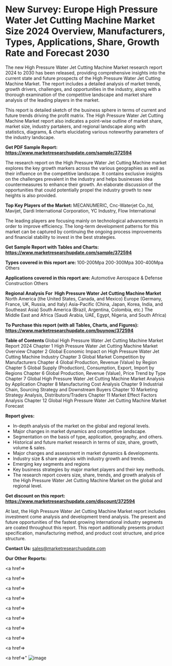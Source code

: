 # New Survey: Europe High Pressure Water Jet Cutting Machine Market Size 2024 Overview, Manufacturers, Types, Applications, Share, Growth Rate and Forecast 2030

The new High Pressure Water Jet Cutting Machine Market research report 2024 to 2030 has been released, providing comprehensive insights into the current state and future prospects of the High Pressure Water Jet Cutting Machine Market. The report includes a detailed analysis of market trends, growth drivers, challenges, and opportunities in the industry, along with a thorough examination of the competitive landscape and market share analysis of the leading players in the market.

This report is detailed sketch of the business sphere in terms of current and future trends driving the profit matrix. The High Pressure Water Jet Cutting Machine Market report also indicates a point-wise outline of market share, market size, industry partakers, and regional landscape along with statistics, diagrams, &amp; charts elucidating various noteworthy parameters of the industry landscape.

<strong><b>Get PDF Sample Report: <a href=https://www.marketresearchupdate.com/sample/372594>https://www.marketresearchupdate.com/sample/372594</a></b></strong>

The research report on the High Pressure Water Jet Cutting Machine market explores the key growth markers across the various geographies as well as their influence on the competitive landscape. It contains exclusive insights on the challenges prevalent in the industry and helps businesses idea countermeasures to enhance their growth. An elaborate discussion of the opportunities that could potentially propel the industry growth to new heights is also provided.

<strong><b>Top Key Players of the Market:
</b></strong>MECANUMERIC, Cnc-Waterjet Co.,ltd, Mavijet, Dardi International Corporation, YC Industry, Flow International<strong><b>
</b></strong>

The leading players are focusing mainly on technological advancements in order to improve efficiency. The long-term development patterns for this market can be captured by continuing the ongoing process improvements and financial stability to invest in the best strategies.

<strong><b>Get Sample Report with Tables and Charts: <a href=https://www.marketresearchupdate.com/sample/372594>https://www.marketresearchupdate.com/sample/372594</a></b></strong>

<strong><b>Types covered in this report are:
</b></strong>100-200Mpa
200-300Mpa
300-400Mpa
Others<strong><b>
</b></strong>

<strong><b>Applications covered in this report are:
</b></strong>Automotive
Aerospace & Defense
Construction
Others<strong><b>
</b></strong>

<strong><b>Regional Analysis For  High Pressure Water Jet Cutting Machine Market</b></strong><strong><b>
</b></strong>North America (the United States, Canada, and Mexico)
Europe (Germany, France, UK, Russia, and Italy)
Asia-Pacific (China, Japan, Korea, India, and Southeast Asia)
South America (Brazil, Argentina, Colombia, etc.)
The Middle East and Africa (Saudi Arabia, UAE, Egypt, Nigeria, and South Africa)

<strong><b>To Purchase this report (with all Tables, Charts, and Figures): <a href=https://www.marketresearchupdate.com/buynow/372594>https://www.marketresearchupdate.com/buynow/372594</a></b></strong>

<strong><b>Table of Contents</b></strong><strong><b>
</b></strong>Global High Pressure Water Jet Cutting Machine Market Report 2024
Chapter 1 High Pressure Water Jet Cutting Machine Market Overview
Chapter 2 Global Economic Impact on High Pressure Water Jet Cutting Machine Industry
Chapter 3 Global Market Competition by Manufacturers
Chapter 4 Global Production, Revenue (Value) by Region
Chapter 5 Global Supply (Production), Consumption, Export, Import by Regions
Chapter 6 Global Production, Revenue (Value), Price Trend by Type
Chapter 7 Global High Pressure Water Jet Cutting Machine Market Analysis by Application
Chapter 8 Manufacturing Cost Analysis
Chapter 9 Industrial Chain, Sourcing Strategy and Downstream Buyers
Chapter 10 Marketing Strategy Analysis, Distributors/Traders
Chapter 11 Market Effect Factors Analysis
Chapter 12 Global High Pressure Water Jet Cutting Machine Market Forecast

<strong><b>Report gives:</b></strong>

- In-depth analysis of the market on the global and regional levels.
- Major changes in market dynamics and competitive landscape.
- Segmentation on the basis of type, application, geography, and others.
- Historical and future market research in terms of size, share, growth, volume &amp; sales.
- Major changes and assessment in market dynamics &amp; developments.
- Industry size &amp; share analysis with industry growth and trends.
- Emerging key segments and regions
- Key business strategies by major market players and their key methods.
- The research report covers size, share, trends, and growth analysis of the High Pressure Water Jet Cutting Machine Market on the global and regional level.

<strong><b>Get discount on this report: <a href=https://www.marketresearchupdate.com/discount/372594>https://www.marketresearchupdate.com/discount/372594</a></b></strong>

At last, the High Pressure Water Jet Cutting Machine Market report includes investment come analysis and development trend analysis. The present and future opportunities of the fastest growing international industry segments are coated throughout this report. This report additionally presents product specification, manufacturing method, and product cost structure, and price structure.

<strong><b>Contact Us:
</b></strong>sales@marketresearchupdate.com

<strong>Our Other Reports:</strong>

<a href=></a>

<a href=></a>

<a href=></a>

<a href=></a>

<a href=></a>

<a href=></a>

<a href=></a>

<a href=></a>

<a href=></a>

<a href=></a>"
![image](https://github.com/Gayatrikarjule/Market-Analysis-360/assets/97346546/efd11135-3ec1-477b-a824-d88faeb933db)
